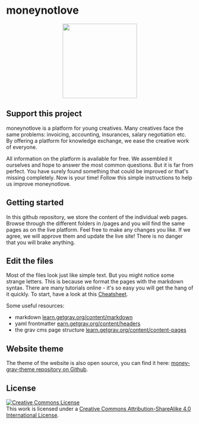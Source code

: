 # moneynotlove

<p align="center">
<img height="200px" src="https://moneynotlove.ch/images/logo.png">
</p>

## Support this project

moneynotlove is a platform for young creatives. Many creatives face the same problems: invoicing, accounting, insurances, salary negotiation etc. By offering a platform for knowledge exchange, we ease the creative work of everyone.

All information on the platform is available for free. We assembled it ourselves and hope to answer the most common questions. But it is far from perfect. You have surely found something that could be improved or that's missing completely. Now is your time! Follow this simple instructions to help us improve moneynotlove.


## Getting started

In this github repository, we store the content of the individual web pages. Browse through the different folders in /pages and you will find the same pages as on the live platform. Feel free to make any changes you like. If we agree, we will approve them and update the live site! There is no danger that you will brake anything.


## Edit the files

Most of the files look just like simple text. But you might notice some strange letters. This is because we format the pages with the markdown syntax. There are many tutorials online - it's so easy you will get the hang of it quickly. To start, have a look at this [Cheatsheet](https://moneynotlove.ch/cheatsheet).

Some useful resources:

- markdown [learn.getgrav.org/content/markdown](https://learn.getgrav.org/content/markdown)
- yaml frontmatter [earn.getgrav.org/content/headers](https://learn.getgrav.org/content/headers)
- the grav cms page structure [learn.getgrav.org/content/content-pages](https://learn.getgrav.org/content/content-pages)


## Website theme

The theme of the website is also open source, you can find it here: [money-grav-theme repository on Github](https://github.com/vitopepito/money-grav-theme).

## License

<a rel="license" href="http://creativecommons.org/licenses/by-sa/4.0/"><img alt="Creative Commons License" style="border-width:0" src="https://i.creativecommons.org/l/by-sa/4.0/88x31.png" /></a><br />This work is licensed under a <a rel="license" href="http://creativecommons.org/licenses/by-sa/4.0/">Creative Commons Attribution-ShareAlike 4.0 International License</a>.
